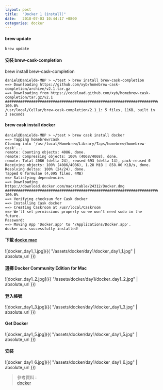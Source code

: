 ```yaml
---
layout: post
title:  "Docker 1 (install)"
date:   2018-07-03 10:44:17 +0800
categories: docker
---
```


#### brew update
```
brew update
```
#### 安裝 brew-cask-completion  
brew install brew-cask-completion
```console
daniel@Danielde-MBP > ~/test > brew install brew-cask-completion
==> Downloading https://github.com/xyb/homebrew-cask-completion/archive/v2.1.tar.gz
==> Downloading from https://codeload.github.com/xyb/homebrew-cask-completion/tar.gz/v2.1
######################################################################## 100.0%
/usr/local/Cellar/brew-cask-completion/2.1_1: 5 files, 11KB, built in 3 seconds
```

#### brew cask install docker
```console
daniel@Danielde-MBP > ~/test > brew cask install docker
==> Tapping homebrew/cask
Cloning into '/usr/local/Homebrew/Library/Taps/homebrew/homebrew-cask'...
remote: Counting objects: 4086, done.
remote: Compressing objects: 100% (4068/4068), done.
remote: Total 4086 (delta 24), reused 693 (delta 14), pack-reused 0
Receiving objects: 100% (4086/4086), 1.28 MiB | 858.00 KiB/s, done.
Resolving deltas: 100% (24/24), done.
Tapped 0 formulae (4,095 files, 4MB)
==> Satisfying dependencies
==> Downloading https://download.docker.com/mac/stable/24312/Docker.dmg
######################################################################## 100.0%
==> Verifying checksum for Cask docker
==> Installing Cask docker
==> Creating Caskroom at /usr/local/Caskroom
==> We'll set permissions properly so we won't need sudo in the future.
Password:
==> Moving App 'Docker.app' to '/Applications/Docker.app'.
docker was successfully installed!
```
#### 下載 [docke mac](https://www.docker.com/get-docker)
![docker_day1_1.jpg]({{ "/assets/docker/day1/docker_day1_1.jpg" | absolute_url }})
#### 選擇 Docker Community Edition for Mac
![docker_day1_2.jpg]({{ "/assets/docker/day1/docker_day1_2.jpg" | absolute_url }})
#### 登入帳號
![docker_day1_3.jpg]({{ "/assets/docker/day1/docker_day1_3.jpg" | absolute_url }})
#### Get Docker
![docker_day1_5.jpg]({{ "/assets/docker/day1/docker_day1_5.jpg" | absolute_url }})
#### 安裝
![docker_day1_6.jpg]({{ "/assets/docker/day1/docker_day1_6.jpg" | absolute_url }})



> 參考資料 :  
> [docker](http://oomusou.io/docker/docker-for-mac/)

